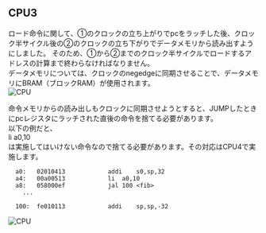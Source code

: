 ## CPU3
ロード命令に関して、①のクロックの立ち上がりでpcをラッチした後、クロック半サイクル後の②のクロックの立ち下がりでデータメモリから読み出すようにしました。
そのため、①から②までのクロック半サイクルでロードするアドレスの計算まで終わらなければなりません。</br>
データメモリについては、クロックのnegedgeに同期させることで、データメモリにBRAM（ブロックRAM）が使用されます。</br>
![CPU](https://github.com/user-attachments/assets/40c4a925-1aae-49f4-98fa-b7f351102c8d)


命令メモリからの読み出しもクロックに同期させようとすると、JUMPしたときにpcレジスタにラッチされた直後の命令を捨てる必要があります。</br>
以下の例だと、</br>
li	a0,10</br>
は実施してはいけない命令なので捨てる必要があります。その対応はCPU4で実施します。</br>
```
  a0:	02010413          	addi	s0,sp,32
  a4:	00a00513          	li	a0,10
  a8:	058000ef          	jal	100 <fib>
    ...

  100:	fe010113          	addi	sp,sp,-32
```
![CPU](https://github.com/user-attachments/assets/f2c9a8c0-a089-4ecc-a2d4-b09c99726ee2)
